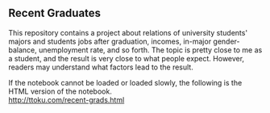 ## Recent Graduates

This repository contains a project about relations of university students' majors and students jobs after graduation, incomes, in-major gender-balance, unemployment rate, and so forth. The topic is pretty close to me as a student, and the result is very close to what people expect. However, readers may understand what factors lead to the result.

If the notebook cannot be loaded or loaded slowly, the following is the HTML version of the notebook.<br>
http://ttoku.com/recent-grads.html
